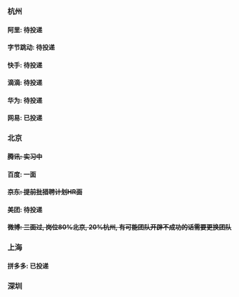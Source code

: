 ### 杭州

#### 阿里: 待投递
#### 字节跳动: 待投递
#### 快手: 待投递
#### 滴滴: 待投递
#### 华为: 待投递
#### 网易: 已投递


### 北京
#### ~~腾讯: 实习中~~
#### 百度: 一面
#### ~~京东: 提前批猎聘计划HR面~~
#### 美团: 待投递
#### ~~微博: 三面过, 岗位80%北京, 20%杭州, 有可能团队开辟不成功的话需要更换团队~~


### 上海
#### 拼多多: 已投递

### 深圳
